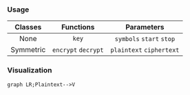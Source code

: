 ### Usage
|Classes|Functions|Parameters|
|:-:|:-:|:-:|
|None|`key`|`symbols` `start` `stop`|
|Symmetric|`encrypt` `decrypt`|`plaintext` `ciphertext`|
### Visualization
```mermaid
graph LR;Plaintext-->V
```

